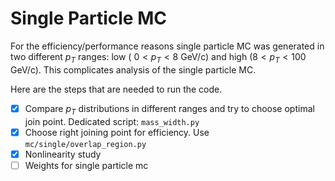 # Single Particle MC

For the efficiency/performance reasons single particle MC was generated in two different $p_T$ ranges: low ( $0 < p_T < 8$ GeV/c) and high ($8 < p_T < 100$ GeV/c).
This complicates analysis of the single particle MC.


Here are the steps that are needed to run the code.

- [x] Compare $p_T$ distributions in different ranges and try to choose optimal join point. Dedicated script: `mass_width.py`
- [x] Choose right joining point for efficiency. Use `mc/single/overlap_region.py`
- [x] Nonlinearity study
- [ ] Weights for single particle mc
